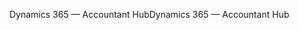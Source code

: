 <span data-ttu-id="ebf9a-101">Dynamics 365 — Accountant Hub</span><span class="sxs-lookup"><span data-stu-id="ebf9a-101">Dynamics 365 — Accountant Hub</span></span>

